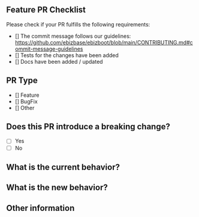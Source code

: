 <!-- trunk-ignore-all(markdownlint/MD041) -->
## Feature PR Checklist
Please check if your PR fulfills the following requirements:

- [] The commit message follows our guidelines: <https://github.com/ebizbase/ebizboot/blob/main/CONTRIBUTING.md#commit-message-guidelines>
- [] Tests for the changes have been added
- [] Docs have been added / updated

## PR Type
- [] Feature
- [] BugFix
- [] Other

## Does this PR introduce a breaking change?
- [ ] Yes
- [ ] No

## What is the current behavior?
<!-- Please describe the current behavior that you are modifying, or link to a relevant issue. -->

## What is the new behavior?
<!-- Please describe the new behavior or changes that you are adding. -->
<!-- If this PR contains a breaking change, please describe the impact and migration path for existing applications below. -->

## Other information
<!-- Any other information that is important to this PR such as screenshots of how the component looks before and after the change. -->